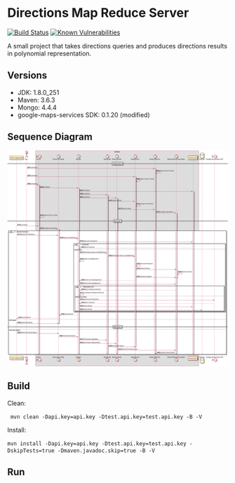 # Directions Map Reduce Server # 
[![Build Status](https://travis-ci.com/steve-papadogiannis/dist-sys-server-java.svg?branch=master)](https://travis-ci.com/steve-papadogiannis/dist-sys-server-java)
[![Known Vulnerabilities](https://snyk.io/test/github/steve-papadogiannis/dist-sys-server-java/badge.svg?targetFile=pom.xml)](https://snyk.io/test/github/steve-papadogiannis/dist-sys-server-java?targetFile=pom.xml)

A small project that takes directions queries and produces directions results in polynomial representation.

## Versions ##

* JDK: 1.8.0_251
* Maven: 3.6.3
* Mongo: 4.4.4
* google-maps-services SDK: 0.1.20 (modified)

## Sequence Diagram ##

![Lifecycle Sequence Diagram](./images/lifecycle.svg)

## Build ##

Clean:

```
 mvn clean -Dapi.key=api.key -Dtest.api.key=test.api.key -B -V
```

Install:

```
mvn install -Dapi.key=api.key -Dtest.api.key=test.api.key -DskipTests=true -Dmaven.javadoc.skip=true -B -V
```

## Run ##



